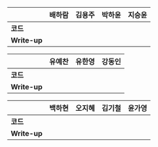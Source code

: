 |              | 배하람 | 김용주 | 박하윤 | 지승윤 |
| ------------ | ------ | ------ | ------ | ------|
| **코드**     ||  |        |        |  |  |  |
| **Write-up** ||  |        |        |  |  |  |

| 				| 유예찬 | 유한영 | 강동인 |
| ------------  | ------ | ------ | ------ |
| **코드** 	   | 		| 		 |		 |
| **Write-up** | 		|		  |		  |

|              | 백하현 | 오지혜 | 김기철 | 윤가영 |
| ------------ | ------ | ------ | ------ | ------------ |
| **코드**     ||  |        |        |
| **Write-up** ||  |        |        |


